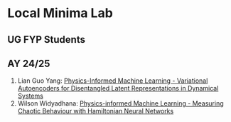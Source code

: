 # Local Minima Lab

## UG FYP Students

## AY 24/25

1. Lian Guo Yang: [Physics-Informed Machine Learning - Variational Autoencoders for Disentangled Latent Representations in Dynamical Systems](AY2425/H0811680.pdf)
1. Wilson Widyadhana: [Physics-informed Machine Learning - Measuring Chaotic Behaviour with Hamiltonian Neural Networks](AY2425/H0811740.pdf)

